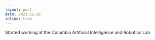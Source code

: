 ```yaml
---
layout: post
date: 2021-11-29
inline: true
---
```


Started working at the Columbia Artificial Intelligence and Robotics Lab
